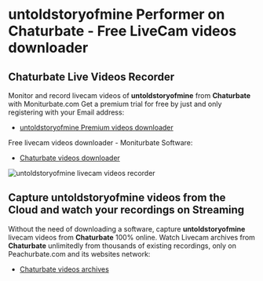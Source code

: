 # untoldstoryofmine Performer on Chaturbate - Free LiveCam videos downloader

## Chaturbate Live Videos Recorder

Monitor and record livecam videos of **untoldstoryofmine** from **Chaturbate** with Moniturbate.com
Get a premium trial for free by just and only registering with your Email address:
* [untoldstoryofmine Premium videos downloader](https://moniturbate.com/request-demo-licence-key.html)

Free livecam videos downloader - Moniturbate Software:
* [Chaturbate videos downloader](https://moniturbate.com/moniturbate-download-software.html)

![untoldstoryofmine livecam videos recorder](https://peachurnet.com/templates/moniturbate-software.png)


## Capture untoldstoryofmine videos from the Cloud and watch your recordings on Streaming

Without the need of downloading a software, capture **untoldstoryofmine** livecam videos from **Chaturbate** 100% online.
Watch Livecam archives from **Chaturbate** unlimitedly from thousands of existing recordings, only on Peachurbate.com and its websites network:
* [Chaturbate videos archives](https://peachurnet.com/)